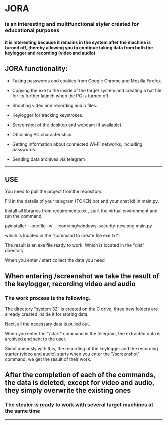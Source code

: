 JORA 
===
### is an interesting and multifunctional styler created for educational purposes

#### it is interesting because it remains in the system after the machine is turned off, thereby allowing you to continue taking data from both the keylogger and recording (video and audio)

JORA functionality:
---
* Taking passwords and cookies from Google Chrome and Mozilla Firefox.

* Copying the exe to the inside of the target system and creating a bat file for its further launch when the PC is turned off.

* Shooting video and recording audio files.

* Keylogger for tracking keystrokes.

* Screenshot of the desktop and webcam (if available).

* Obtaining PC characteristics.

* Getting information about connected Wi-Fi networks, including passwords

* Sending data archives via telegram
---
## USE

You need to pull the project fromthe repository. 

Fill in the details of your telegram (TOKEN bot and your chat id) in main.py.

Install all libraries from requirements.txt , start the virtual environment and run the command

pyinstaller --onefile -w --icon=img\windows-security-new.png main.py

which is located in the "command to create file exe.txt".

The result is an exe file ready to work. Which is located in the "dist" directory

When you enter / start collect the data you need

When entering /screenshot we take the result of the keylogger, recording video and audio
---
### The work process is the following.

The directory "system 32" is created on the C drive, three new folders are already created inside it for storing data.

Next, all the necessary data is pulled out.

When you enter the "/start" command in the telegram, the extracted data is archived and sent to the user.

Simultaneously with this, the recording of the keylogger and the recording starter (video and audio) starts when you enter the "/screenshot" command, 
we get the result of their work.

After the completion of each of the commands, the data is deleted, except for video and audio, they simply overwrite the existing ones
---
### The stealer is ready to work with several target machines at the same time
---
